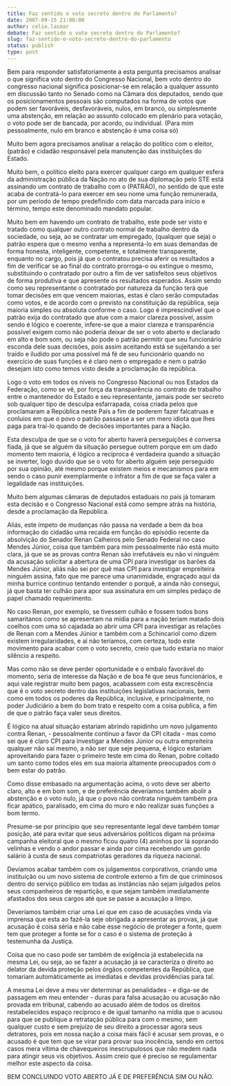 ```yaml
---
title: Faz sentido o voto secreto dentro do Parlamento?
date: 2007-09-15 21:00:00
author: celio.lasmar
debate: Faz sentido o voto secreto dentro do Parlamento?
slug: faz-sentido-o-voto-secreto-dentro-do-parlamento
status: publish 
type: post
---
```


Bem para responder satisfatoriamente a esta pergunta precisamos analisar o que significa voto dentro do Congresso Nacional, bem voto dentro do congresso nacional significa posicionar-se em relação a qualquer assunto em discussão tanto no Senado como na Câmara dos deputados, sendo que os posicionamentos pessoais são computados na forma de votos que podem ser favoráveis, desfavoráveis, nulos, em branco, ou simplesmente uma abstenção, em relação ao assunto colocado em plenário para votação, o voto pode ser de bancada, por acordo, ou individual. (Para mim pessoalmente, nulo em branco e abstenção é uma coisa só)  

Muito bem agora precisamos analisar a relação do político com o eleitor, (patrão) e cidadão responsável pela manutenção das instituições do Estado.  

Muito bem, o político eleito para exercer qualquer cargo em qualquer esfera da administração pública da Nação no ato de sua diplomação pelo STE está assinando um contrato de trabalho com o (PATRÃO), no sentido de que este acaba de contratá-lo para exercer em seu nome uma função remunerada, por um período de tempo predefinido com data marcada para início e término, tempo este denominado mandato popular.  

Muito bem em havendo um contrato de trabalho, este pode ser visto e tratado como qualquer outro contrato normal de trabalho dentro da sociedade, ou seja, ao se contratar um empregado, (qualquer que seja) o patrão espera que o mesmo venha a representá-lo em suas demandas de forma honesta, inteligente, competente, e totalmente transparente, enquanto no cargo, pois já que o contratou precisa aferir os resultados a fim de verificar se ao final do contrato prorroga-o ou extingue o mesmo, substituindo o contratado por outro a fim de ver satisfeitos seus objetivos de forma produtiva e que apresente os resultados esperados. Assim sendo como seu representante o contratado por natureza da função terá que tomar decisões em que vencem maiorias, estas é claro serão computadas como votos, e de acordo com o previsto na constituição da república, seja maioria simples ou absoluta conforme o caso. Logo é imprescindível que o patrão exija do contratado que atue com a maior clareza possível, assim sendo é lógico e coerente, infere-se que a maior clareza e transparência possível exigem como não poderia deixar de ser o voto aberto e declarado em alto e bom som, ou seja não pode o patrão permitir que seu funcionário esconda dele suas decisões, pois assim aceitando está se sujeitando a ser traído e iludido por uma possível má fé de seu funcionário quando no exercício de suas funções e é claro nem o empregado e nem o patrão desejam isto como temos visto desde a proclamação da república.  

Logo o voto em todos os níveis no Congresso Nacional ou nos Estados da Federação, como se vê, por força da transparência no contrato de trabalho entre o mantenedor do Estado e seu representante, jamais pode ser secreto sob qualquer tipo de desculpa esfarrapada, coisa criada pelos que proclamaram a República neste País a fim de poderem fazer falcatruas e conluios em que o povo o patrão passasse a ser um mero idiota que lhes paga para traí-lo quando de decisões importantes para a Nação.  

Esta desculpa de que se o voto for aberto haverá perseguições é conversa fiada, já que se alguém da situação persegue outrem porque em um dado momento tem maioria, é lógico a recíproca é verdadeira quando a situação se inverter, logo duvido que se o voto for aberto alguém seje perseguido por sua opinião, até mesmo porque existem meios e mecanismos para em sendo o caso punir exemplarmente o infrator a fim de que se faça valer a legalidade nas instituições.  

Muito bem algumas câmaras de deputados estaduais no país já tomaram esta decisão e o Congresso Nacional está como sempre atrás na história, desde a proclamação da República.  

Aliás, este ímpeto de mudanças não passa na verdade a bem da boa informação do cidadão uma recaída em função do episódio recente da absolvição do Senador Renan Calheiros pelo Senado Federal no caso Mendes Júnior, coisa que também para mim pessoalmente não está muito clara, já que se as provas contra Renan são irrefutáveis eu não vi ninguém da acusação solicitar a abertura de uma CPI para investigar os barões da Mendes Júnior, aliàs não sei por quê mas CPI para investigar empreiteira ninguém assina, fato que me parece uma unanimidade, engraçado aqui da minha burrice continuo tentando entender o porquê, a ainda não consegui, já que basta ter culhão para apor sua assinatura em um simples pedaço de papel chamado requerimento.  

 No caso Renan, por exemplo, se tivessem culhão e fossem todos bons samaritanos como se apresentam na mídia para a nação teriam matado dois coelhos com uma só cajadada ao abrir uma CPI para investigar as relações de Renan com a Mendes Júnior e também com a Schincariol como dizem existem irregularidades, e aí não teríamos, com certeza, todo este movimento para acabar com o voto secreto, creio que tudo estaria no maior silêncio a respeito.  

Mas como não se deve perder oportunidade e o embalo favorável do momento, seria de interesse da Nação e de boa fé que seus funcionários, e aqui vale registrar muito bem pagos, acabassem com esta excrescência que é o voto secreto dentro das instituições legislativas nacionais, bem como em todos os poderes da República, inclusive, e principalmente, no poder Judiciário a bem do bom trato e respeito com a coisa publica, a fim de que o patrão faça valer seus direitos.  

É lógico na atual situação estariam abrindo rapidinho um novo julgamento contra Renan, - pessoalmente continuo a favor da CPI citada - mas como sei que é claro CPI para investigar a Mendes Júnior ou outra empreiteira qualquer não saí mesmo, a não ser que seje pequena, é lógico estariam aproveitando para fazer o primeiro teste em cima do Renan, pobre coitado um santo como todos eles em sua maioria altamente preocupados com o bem estar do patrão.  

Como disse embasado na argumentação acima, o voto deve ser aberto claro, alto e em bom som, e de preferência deveríamos também abolir a abstenção e o voto nulo, já que o povo não contrata ninguém também pra ficar apático, paralisado, em cima do muro e não realizar suas funções a bom termo.  

Presume-se por princípio que seu representante legal deve também tomar posição, até para evitar que seus adversários políticos digam na próxima campanha eleitoral que o mesmo ficou quatro (4) aninhos por lá soprando velinhas e vendo o andor passar e ainda por cima recebendo um gordo salário à custa de seus compatriotas geradores da riqueza nacional.  

Devíamos acabar também com os julgamentos corporativos, criando uma instituição ou um novo sistema de controle externo a fim de que criminosos dentro do serviço público em todas as instâncias não sejam julgados pelos seus companheiros de repartição, e que sejam também imediatamente afastados dos seus cargos até que se passe a acusação a limpo.  

Deveríamos também criar uma Lei que em caso de acusações vinda via imprensa que esta ao fazê-la seje obrigada a apresentar as provas, já que acusação é coisa séria e não cabe esse negócio de proteger a fonte, quem tem que proteger a fonte se for o caso é o sistema de proteção à testemunha da Justiça.  

Coisa que no caso pode ser também de exigência já estabelecida na mesma Lei, ou seja, ao se fazer a acusação já se caracteriza o direito ao delator da devida proteção pelos órgãos competentes da República, que tomariam automàticamente as imediatas e devidas providências para tal.  

A mesma Lei deve a meu ver determinar as penalidades - e diga-se de passagem em meu entender - duras para falsa acusação ou acusação não provada em tribunal, cabendo ao acusado além de todos os direitos restabelecidos espaço recíproco e de igual tamanho na mídia que o acusou para que se publique a retratação pública para com o mesmo, sem qualquer custo e sem prejuízo de seu direito a processar agora seus detratores, pois em nossa nação a coisa mais fácil é acusar sem provas, e o acusado é que tem que se virar para provar sua inocência, sendo em certos casos mera vítima de chavequeiros inescrupulosos que não medem nada para atingir seus vis objetivos. Assim creio que é preciso se regulamentar melhor este aspecto da coisa.  

BEM CONCLUINDO VOTO ABERTO JÁ E DE PREFERÊNCIA SIM OU NÃO.
